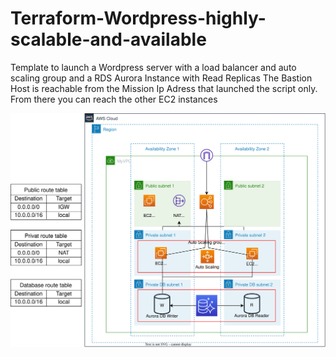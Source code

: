 # Terraform-Wordpress-highly-scalable-and-available
Template to launch a Wordpress server with a load balancer and auto scaling group and a RDS Aurora Instance with Read Replicas
The Bastion Host is reachable from the Mission Ip Adress that launched the script only. From there you can reach the other EC2 instances

![Diagram](wordpress_rds_elb_asg.drawio.svg)